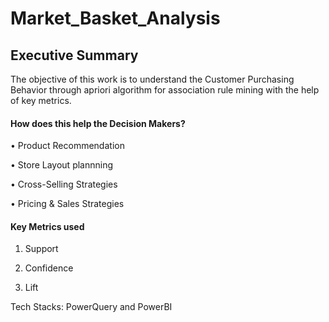 # Market_Basket_Analysis

## Executive Summary
The objective of this work is to understand the Customer Purchasing Behavior through apriori algorithm for association rule mining with the help of key metrics.

#### How does this help the Decision Makers?

•	Product Recommendation

•	Store Layout plannning

• Cross-Selling Strategies

•	Pricing & Sales Strategies


#### Key Metrics used

1. Support

2. Confidence

3. Lift

Tech Stacks: PowerQuery and PowerBI
